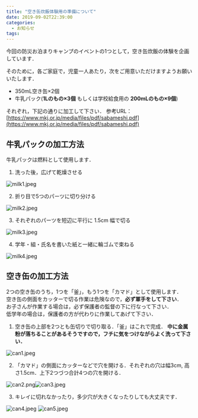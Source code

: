 ```yaml
---
title: "空き缶炊飯体験用の準備について"
date: 2019-09-02T22:39:00
categories:
  - お知らせ
tags:
---
```

今回の防災お泊まりキャンプのイベントの1つとして，空き缶炊飯の体験を企画しています．  

そのために，各ご家庭で，児童一人あたり，次をご用意いただけますようお願いいたします．
* 350mL空き缶×2個
* 牛乳パック(**1Lのもの×3個** もしくは学校給食用の **200mLのもの×9個**)

それぞれ，下記の通りに加工して下さい．
参考URL：[https://www.mkj.or.jp/media/files/pdf/sabameshi.pdf](https://www.mkj.or.jp/media/files/pdf/sabameshi.pdf)

## 牛乳パックの加工方法
牛乳パックは燃料として使用します．
1. 洗った後，広げて乾燥させる

  ![milk1.jpeg](/bsc2019/assets/images/milk1.jpeg)
  
2. 折り目で5つのパーツに切り分ける

  ![milk2.jpeg](/bsc2019/assets/images/milk2.jpeg)
  
3. それぞれのパーツを短辺に平行に 1.5cm 幅で切る

  ![milk3.jpeg](/bsc2019/assets/images/milk3.jpeg)

4. 学年・組・氏名を書いた紙と一緒に輪ゴムで束ねる

  ![milk4.jpeg](/bsc2019/assets/images/milk4.jpeg)

## 空き缶の加工方法
2つの空き缶のうち，1つを「釜」，もう1つを「カマド」として使用します．  
空き缶の側面をカッターで切る作業は危険なので，**必ず軍手をして下さい**．  
お子さんが作業する場合は，必ず保護者の監督の下に行なって下さい．  
低学年の場合は，保護者の方が代わりに作業してあげて下さい．

1. 空き缶の上部を2つとも缶切りで切り取る．「釜」はこれで完成． __中に金属粉が落ちることがあるそうですので，フチに気をつけながらよく洗って下さい．__

  ![can1.jpeg](/bsc2019/assets/images/can1.jpeg)

2. 「カマド」の側面にカッターなどで穴を開ける．それぞれの穴は幅3cm, 高さ1.5cm．上下2つづつ合計4つの穴を開ける．

  ![can2.png](/bsc2019/assets/images/can2.png)![can3.jpeg](/bsc2019/assets/images/can3.jpeg)
  
3. キレイに切れなかったり，多少穴が大きくなったりしても大丈夫です．

  ![can4.jpeg](/bsc2019/assets/images/can4.jpeg) ![can5.jpeg](/bsc2019/assets/images/can5.jpeg)

